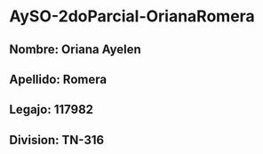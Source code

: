 # AySO-2doParcial-OrianaRomera

## Nombre: Oriana Ayelen
## Apellido: Romera
## Legajo: 117982
## Division: TN-316
